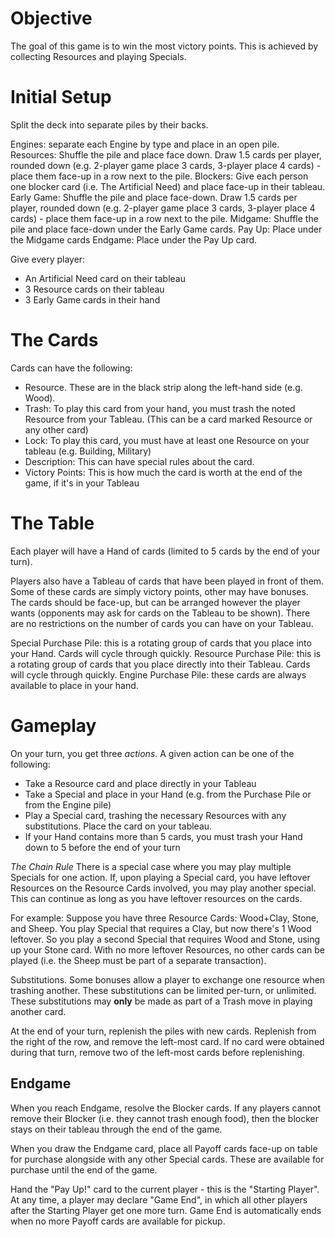 Objective
=========
The goal of this game is to win the most victory points. This is achieved by collecting Resources and playing Specials.

Initial Setup
=============

Split the deck into separate piles by their backs.

Engines: separate each Engine by type and place in an open pile.
Resources: Shuffle the pile and place face down. Draw 1.5 cards per player, rounded down (e.g. 2-player game place 3 cards, 3-player place 4 cards) - place them face-up in a row next to the pile.
Blockers: Give each person one blocker card (i.e. The Artificial Need) and place face-up in their tableau.
Early Game: Shuffle the pile and place face-down. Draw 1.5 cards per player, rounded down (e.g. 2-player game place 3 cards, 3-player place 4 cards) - place them face-up in a row next to the pile.
Midgame: Shuffle the pile and place face-down under the Early Game cards.
Pay Up: Place under the Midgame cards
Endgame: Place under the Pay Up card.

Give every player:
  * An Artificial Need card on their tableau
  * 3 Resource cards on their tableau
  * 3 Early Game cards in their hand

The Cards
=========

Cards can have the following:
  * Resource. These are in the black strip along the left-hand side (e.g. Wood).
  * Trash: To play this card from your hand, you must trash the noted Resource from your Tableau. (This can be a card marked Resource or any other card)
  * Lock: To play this card, you must have at least one Resource on your tableau (e.g. Building, Military)
  * Description: This can have special rules about the card.
  * Victory Points: This is how much the card is worth at the end of the game, if it's in your Tableau

The Table
=========

Each player will have a Hand of cards (limited to 5 cards by the end of your turn).

Players also have a Tableau of cards that have been played in front of them. Some of these cards are simply victory points, other may have bonuses. The cards should be face-up, but can be arranged however the player wants (opponents may ask for cards on the Tableau to be shown). There are no restrictions on the number of cards you can have on your Tableau.

Special Purchase Pile: this is a rotating group of cards that you place into your Hand. Cards will cycle through quickly.
Resource Purchase Pile: this is a rotating group of cards that you place directly into their Tableau. Cards will cycle through quickly.
Engine Purchase Pile: these cards are always available to place in your hand.

Gameplay
========

On your turn, you get three *actions*. A given action can be one of the following:

* Take a Resource card and place directly in your Tableau
* Take a Special and place in your Hand (e.g. from the Purchase Pile or from the Engine pile)
* Play a Special card, trashing the necessary Resources with any substitutions. Place the card on your tableau.
* If your Hand contains more than 5 cards, you must trash your Hand down to 5 before the end of your turn

_The Chain Rule_ There is a special case where you may play multiple Specials for one action. If, upon playing a Special card, you have leftover Resources on the Resource Cards involved, you may play another special. This can continue as long as you have leftover resources on the cards.

For example: Suppose you have three Resource Cards: Wood+Clay, Stone, and Sheep. You play Special that requires a Clay, but now there's 1 Wood leftover. So you play a second Special that requires Wood and Stone, using up your Stone card. With no more leftover Resources, no other cards can be played (i.e. the Sheep must be part of a separate transaction).

Substitutions. Some bonuses allow a player to exchange one resource when trashing another. These substitutions can be limited per-turn, or unlimited. These substitutions may **only** be made as part of a Trash move in playing another card.

At the end of your turn, replenish the piles with new cards. Replenish from the right of the row, and remove the left-most card. If no card were obtained during that turn, remove two of the left-most cards before replenishing.

Endgame
-------

When you reach Endgame, resolve the Blocker cards. If any players cannot remove their Blocker (i.e. they cannot trash enough food), then the blocker stays on their tableau through the end of the game.

When you draw the Endgame card, place all Payoff cards face-up on table for purchase alongside with any other Special cards. These are available for purchase until the end of the game.

Hand the "Pay Up!" card to the current player - this is the "Starting Player". At any time, a player may declare "Game End", in which all other players after the Starting Player get one more turn. Game End is automatically ends when no more Payoff cards are available for pickup.
